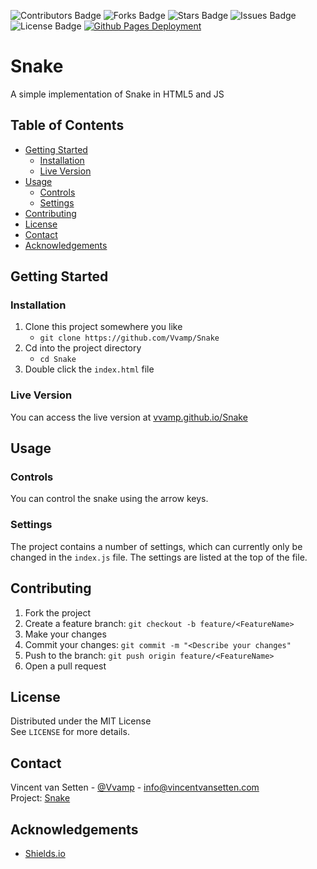 <!-- Project Badges-->
![Contributors Badge](https://img.shields.io/github/contributors/Vvamp/Snake.svg?)
![Forks Badge](https://img.shields.io/github/forks/Vvamp/Snake.svg?)
![Stars Badge](https://img.shields.io/github/stars/Vvamp/Snake.svg?)
![Issues Badge](https://img.shields.io/github/issues/Vvamp/Snake.svg?)
![License Badge](https://img.shields.io/github/license/Vvamp/Snake.svg?)
[![Github Pages Deployment](https://github.com/Vvamp/Snake/actions/workflows/pages/pages-build-deployment/badge.svg?branch=main)](https://github.com/Vvamp/Snake/actions/workflows/pages/pages-build-deployment)
# Snake
A simple implementation of Snake in HTML5 and JS

## Table of Contents
- [Getting Started](#Getting-Started)
    - [Installation](#Installation) 
    - [Live Version](#live-version)
- [Usage](#Usage)
    - [Controls](#Controls)
    - [Settings](#Settings)
- [Contributing](#Contributing)
- [License](#License)
- [Contact](#Contact)
- [Acknowledgements](#Acknowledgements)

## Getting Started
### Installation
1. Clone this project somewhere you like
    - `git clone https://github.com/Vvamp/Snake`
2. Cd into the project directory
    - `cd Snake`
3. Double click the `index.html` file

### Live Version
You can access the live version at [vvamp.github.io/Snake](https://vvamp.github.io/Snake)

## Usage
### Controls
You can control the snake using the arrow keys.

### Settings
The project contains a number of settings, which can currently only be changed in the `index.js` file. The settings are listed at the top of the file.

## Contributing
1. Fork the project
2. Create a feature branch: `git checkout -b feature/<FeatureName>`
3. Make your changes
4. Commit your changes: `git commit -m "<Describe your changes"`
5. Push to the branch: `git push origin feature/<FeatureName>`
6. Open a pull request

## License
Distributed under the MIT License  
See `LICENSE` for more details.

## Contact
Vincent van Setten - [@Vvamp](https://github.com/Vvamp) - [info@vincentvansetten.com](mailto:info@vincentvansetten.com)  
Project: [Snake](https://github.com/Vvamp/Snake)

## Acknowledgements
- [Shields.io](https://shields.io/)
